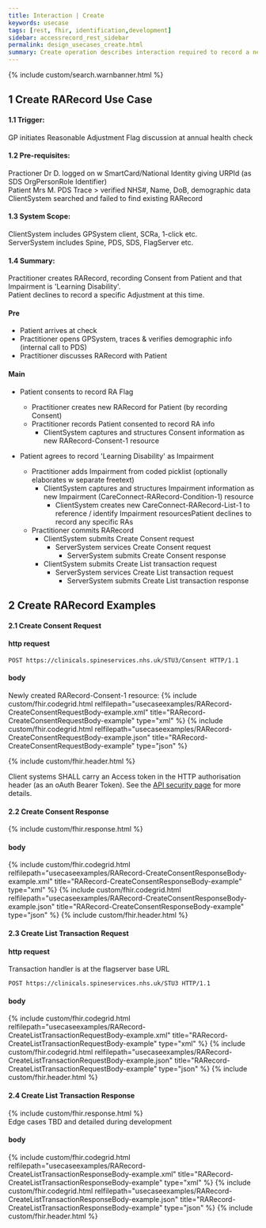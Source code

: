 ```yaml
---
title: Interaction | Create
keywords: usecase
tags: [rest, fhir, identification,development]
sidebar: accessrecord_rest_sidebar
permalink: design_usecases_create.html
summary: Create operation describes interaction required to record a new Reasonable Adjustment Flag, an Adjustment or an Impairment on Spine via the FHIR&reg; Reasonable Adjustments API
---
```

{% include custom/search.warnbanner.html %}

## 1 Create RARecord Use Case ##
#### 1.1 Trigger: ####
GP initiates Reasonable Adjustment Flag discussion at annual health check
#### 1.2 Pre-requisites: ####
Practioner Dr D. logged on w SmartCard/National Identity giving URPId (as SDS OrgPersonRole Identifier)  
Patient Mrs M. PDS Trace > verified NHS#, Name, DoB, demographic data  
ClientSystem searched and failed to find existing RARecord  
#### 1.3 System Scope: ####
ClientSystem includes GPSystem client, SCRa, 1-click etc.  
ServerSystem includes Spine, PDS, SDS, FlagServer etc.  
#### 1.4 Summary: ####
Practitioner creates RARecord, recording Consent from Patient and that Impairment is 'Learning Disability'.  
Patient declines to record a specific Adjustment at this time.  
#### Pre ####
* Patient arrives at check  
* Practitioner opens GPSystem, traces & verifies demographic info (internal call to PDS)  
* Practitioner discusses RARecord with Patient  

#### Main ####
* Patient consents to record RA Flag  
  * Practitioner creates new RARecord for Patient (by recording Consent)  
  * Practitioner records Patient consented to record RA info  
    * ClientSystem captures and structures Consent information as new RARecord-Consent-1 resource  

* Patient agrees to record 'Learning Disability' as Impairment  
  * Practitioner adds Impairment from coded picklist (optionally elaborates w separate freetext)  
    * ClientSystem captures and structures Impairment information as new Impairment (CareConnect-RARecord-Condition-1) resource  
      * ClientSystem creates new CareConnect-RARecord-List-1 to reference / identify Impairment resourcesPatient declines to record any specific RAs  
  * Practitioner commits RARecord  
    * ClientSystem submits Create Consent request  
      * ServerSystem services Create Consent request  
        * ServerSystem submits Create Consent response  
    * ClientSystem submits Create List transaction request  
      * ServerSystem services Create List transaction request  
        * ServerSystem submits Create List transaction response  

## 2 Create RARecord Examples ##
#### 2.1 Create Consent Request ####
#### http request ####
```
POST https://clinicals.spineservices.nhs.uk/STU3/Consent HTTP/1.1
```
#### body ####
Newly created RARecord-Consent-1 resource:
{% include custom/fhir.codegrid.html
relfilepath="usecaseexamples/RARecord-CreateConsentRequestBody-example.xml"
title="RARecord-CreateConsentRequestBody-example"
type="xml" %}
{% include custom/fhir.codegrid.html
relfilepath="usecaseexamples/RARecord-CreateConsentRequestBody-example.json"
title="RARecord-CreateConsentRequestBody-example"
type="json" %}

{% include custom/fhir.header.html %}

Client systems SHALL carry an Access token in the HTTP authorisation header (as an oAuth Bearer Token). See the [API security page](design_security.html) for more details.

#### 2.2 Create Consent Response ####

{% include custom/fhir.response.html %}

#### body ####
{% include custom/fhir.codegrid.html
relfilepath="usecaseexamples/RARecord-CreateConsentResponseBody-example.xml"
title="RARecord-CreateConsentResponseBody-example"
type="xml" %}
{% include custom/fhir.codegrid.html
relfilepath="usecaseexamples/RARecord-CreateConsentResponseBody-example.json"
title="RARecord-CreateConsentResponseBody-example"
type="json" %}
{% include custom/fhir.header.html %}

#### 2.3 Create List Transaction Request ####
#### http request ####
Transaction handler is at the flagserver base URL
```
POST https://clinicals.spineservices.nhs.uk/STU3 HTTP/1.1
```
#### body ####
{% include custom/fhir.codegrid.html
relfilepath="usecaseexamples/RARecord-CreateListTransactionRequestBody-example.xml"
title="RARecord-CreateListTransactionRequestBody-example"
type="xml" %}
{% include custom/fhir.codegrid.html
relfilepath="usecaseexamples/RARecord-CreateListTransactionRequestBody-example.json"
title="RARecord-CreateListTransactionRequestBody-example"
type="json" %}
{% include custom/fhir.header.html %}

#### 2.4 Create List Transaction Response ####
{% include custom/fhir.response.html %}  
Edge cases TBD and detailed during development
#### body ####
{% include custom/fhir.codegrid.html
relfilepath="usecaseexamples/RARecord-CreateListTransactionResponseBody-example.xml"
title="RARecord-CreateListTransactionResponseBody-example"
type="xml" %}
{% include custom/fhir.codegrid.html
relfilepath="usecaseexamples/RARecord-CreateListTransactionResponseBody-example.json"
title="RARecord-CreateListTransactionResponseBody-example"
type="json" %}
{% include custom/fhir.header.html %}
